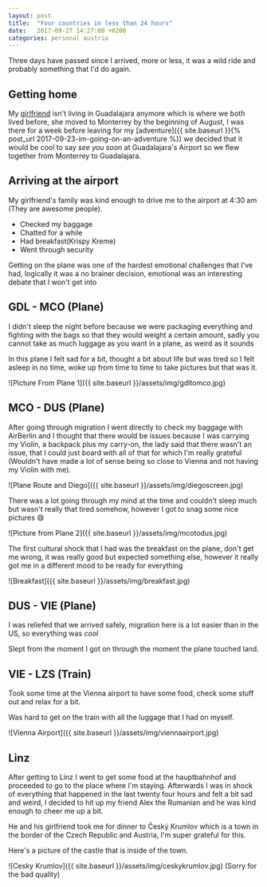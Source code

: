 ```yaml
---
layout: post
title:  "Four countries in less than 24 hours"
date:   2017-09-27 14:27:00 +0200
categories: personal austria
---
```


Three days have passed since I arrived, more or less, it was a wild ride and probably something that I'd do again.

## Getting home

My [girlfriend](https://twitter.com/jimadrigals) isn't living in Guadalajara anymore which is where we both lived before, she moved to Monterrey by the beginning of August, I was there for a week before leaving for my [adventure]({{ site.baseurl }}{% post_url 2017-09-23-im-going-on-an-adventure %}) we decided that it would be cool to say *see you soon* at Guadalajara's Airport so we flew together from Monterrey to Guadalajara.


## Arriving at the airport

My girlfriend's family was kind enough to drive me to the airport at 4:30 am (They are awesome people).

  - Checked my baggage
  - Chatted for a while
  - Had breakfast(Krispy Kreme)
  - Went through security

Getting on the plane was one of the hardest emotional challenges that I've had, logically it was a no brainer decision, emotional was an interesting debate that I won't get into

## GDL - MCO (Plane)

I didn't sleep the night before because we were packaging everything and fighting with the bags so that they would weight a certain amount, sadly you cannot take as much luggage as you want in a plane, as weird as it sounds

In this plane I felt sad for a bit, thought a bit about life but was tired so I felt asleep in no time, woke up from time to time to take pictures but that was it.

![Picture From Plane 1]({{ site.baseurl }}/assets/img/gdltomco.jpg)

## MCO - DUS (Plane)

After going through migration I went directly to check my baggage with AirBerlin and I thought that there would be issues because I was carrying my Violin, a backpack plus my carry-on, the lady said that there wasn't an issue, that I could just board with all of that for which I'm really grateful (Wouldn't have made a lot of sense being so close to Vienna and not having my Violin with me).

![Plane Route and Diego]({{ site.baseurl }}/assets/img/diegoscreen.jpg)

There was a lot going through my mind at the time and couldn't sleep much but wasn't really that tired somehow, however I got to snag some nice pictures :smile:

![Picture from Plane 2]({{ site.baseurl }}/assets/img/mcotodus.jpg)

The first cultural shock that I had was the breakfast on the plane, don't get me wrong, it was really good but expected something else, however it really got me in a different mood to be ready for everything

![Breakfast]({{ site.baseurl }}/assets/img/breakfast.jpg)

## DUS - VIE (Plane)

I was reliefed that we arrived safely, migration here is a lot easier than in the US, so everything was *cool*

Slept from the moment I got on through the moment the plane touched land.

## VIE - LZS (Train)

Took some time at the Vienna airport to have some food, check some stuff out and relax for a bit.

Was hard to get on the train with all the luggage that I had on myself.

![Vienna Airport]({{ site.baseurl }}/assets/img/viennaairport.jpg)

## Linz

After getting to Linz I went to get some food at the hauptbahnhof and proceeded to go to the place where I'm staying. Afterwards I was in shock of everything that happened in the last twenty four hours and felt a bit sad and weird, I decided to hit up my friend Alex the Rumanian and he was kind enough to cheer me up a bit.

He and his girlfriend took me for dinner to Český Krumlov which is a town in the border of the Czech Republic and Austria, I'm super grateful for this.

Here's a picture of the castle that is inside of the town.

![Cesky Krumlov]({{ site.baseurl }}/assets/img/ceskykrumlov.jpg)
(Sorry for the bad quality)
